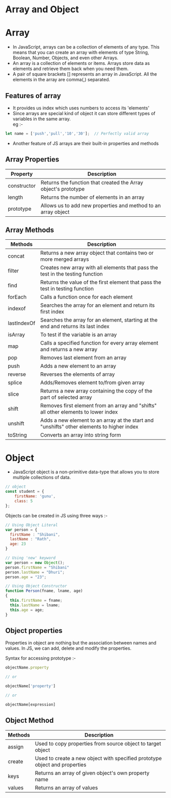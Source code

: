 # **Array and Object**
# **Array**
* In JavaScript, arrays can be a collection of elements of any type. This means that you can create an array with elements of type String, Boolean, Number, Objects, and even other Arrays.
* An array is a collection of elements or items. Arrays store data as elements and retrieve them back when you need them.
* A pair of square brackets [] represents an array in JavaScript. All the elements in the array are comma(,) separated.

## **Features of array**
* It provides us index which uses numbers to access its 'elements'
* Since arrays are special kind of object it can store different types of variables in the same array.
<br>eg :-
```js
let name = ['push','pull','10','30'];  // Perfectly valid array
```
* Another feature of JS arrays are their built-in properties and methods

## **Array Properties**

| Property | Description |
| ------- | ----------- |
| constructor | Returns the function that created the Array object's prototype |
| length | Returns the number of elements in an array |
| prototype | Allows us to add new properties and method to an array object |


## **Array Methods**

| Methods | Description |
| ------- | ----------- |
| concat | Returns a new array object that contains two or more merged arrays |
| filter | Creates new array with all elements that pass the test in the testing function |
| find | Returns the value of the first element that pass the test in testing function |
| forEach | Calls a function once for each element |
| indexof | Searches the array for an element and return its first index |
| lastIndexOf | Searches the array for an element, starting at the end and returns its last index | 
| isArray | To test if the variable is an array | 
| map | Calls a specified function for every array element and returns a new array | 
| pop | Removes last element from an array | 
| push | Adds a new element to an array | 
| reverse | Reverses the elements of array |
| splice | Adds/Removes element to/from given array |
| slice  | Returns a new array containing the copy of the part of selected array |  
| shift | Removes first element from an array and "shifts" all other elements to lower index |
| unshift | Adds a new element to an array at the start and "unshifts" other elements to higher index |
| toString | Converts an array into string form |

# **Object**

* JavaScript object is a non-primitive data-type that allows you to store multiple collections of data.
```js
// object
const student = {
    firstName: 'gunu',
    class: 5
};
```
Objects can be created in JS using three ways :-
```js
// Using Object Literal
var person = {
  firstName : "Shibani",
  lastName : "Rath",
  age: 23
}

// Using 'new' keyword
var person = new Object();
person.firstName = "Shibani"
person.lastName = "Dhuri";
person.age = "23";

// Using Object Constructor
function Person(fname, lname, age)
{
  this.firstName = fname;
  this.lastName = lname;
  this.age = age;
}
```
## **Object properties**
Properties in object are nothing but the association between names and values. In JS, we can add, delete and modify the properties.

Syntax for accessing prototype :-
```js
objectName.property

// or

objectName['property']

// or

objectName[expression]
```
## **Object Method**

| Methods | Description |
| ------- | ----------- |
| assign | Used to copy properties from source object to target object |
| create | Used to create a new object with specified prototype object and properties |
| keys | Returns an array of given object's own property name |
| values | Returns an array of values |
